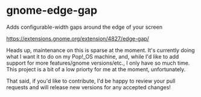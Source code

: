 # gnome-edge-gap
Adds configurable-width gaps around the edge of your screen

https://extensions.gnome.org/extension/4827/edge-gap/

Heads up, maintenance on this is sparse at the moment. It's currently doing what I want it to do on my Pop!_OS machine, and, while I'd like to add support for more features/gnome versions/etc., I only have so much time. This project is a bit of a low priorty for me at the moment, unfortunately. 

That said, if you'd like to contribute, I'd be happy to review your pull requests and will release new versions for any accepted changes!
